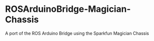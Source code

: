 # ROSArduinoBridge-Magician-Chassis
A port of the ROS Arduino Bridge using the Sparkfun Magician Chassis
